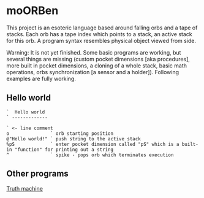 moORBen
======

This project is an esoteric language based around falling orbs and a tape of stacks. Each orb has a tape index which points to a stack, an active stack for this orb. A program syntax resembles physical object viewed from side.

Warning: It is not yet finished. Some basic programs are working, but several things are missing (custom pocket dimensions [aka procedures], more built in pocket dimensions, a cloning of a whole stack, basic math operations, orbs synchronization [a sensor and a holder]). Following examples are fully working.

Hello world
----------
```
`  Hello world 
` -------------

` <- line comment
o               ` orb starting position
@"Hello world!" ` push string to the active stack
%pS             ` enter pocket dimension called "pS" which is a built-in "function" for printing out a string
^               ` spike - pops orb which terminates execution
```

Other programs
-------------
[Truth machine](res/TruthMachine.mrb)
